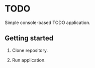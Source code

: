 # TODO

Simple console-based TODO application.

## Getting started

1. Clone repository.

2. Run application.